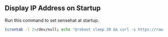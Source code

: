 ## Display IP Address on Startup
Run this command to set sensehat at startup.

```bash
(crontab -l 2>/dev/null; echo "@reboot sleep 30 && curl -s https://raw.githubusercontent.com/binodmx/learn-raspberrypi/refs/heads/main/sensehat/display-ip.py | python") | crontab -u user -
```
